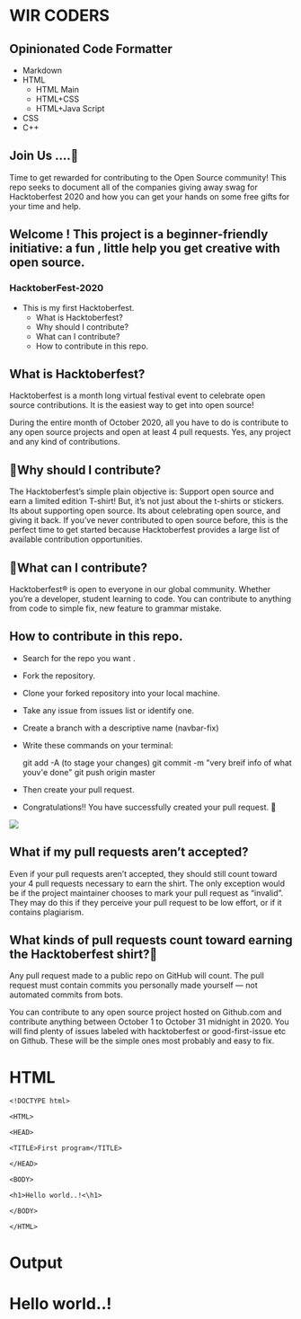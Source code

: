 # WIR  CODERS

## Opinionated Code Formatter

- Markdown 
- HTML 
  - HTML Main
  - HTML+CSS
  - HTML+Java Script
- CSS
 - C++

## Join Us ....🤝

Time to get rewarded for contributing to the Open Source community!
 This repo seeks to document all of the companies giving away swag for Hacktoberfest 2020 and how you can get your hands on some free gifts for your time and help.


## Welcome ! This project is a beginner-friendly initiative: a fun , little  help you get creative with open source.

 ### HacktoberFest-2020
   
 - This is my first  Hacktoberfest.
   - What is Hacktoberfest?
   - Why should I contribute?
   - What can I contribute?
   - How to contribute in this repo.
  
  ## What is Hacktoberfest?
  Hacktoberfest is a month long virtual festival event to celebrate open source contributions. It is the easiest way to get into open source!
  
  During the entire month of October 2020, all you have to do is contribute to any open source projects and open at least 4 pull requests. Yes, any project and any kind of contributions.
  
##  🤨Why should I contribute?
The Hacktoberfest’s simple plain objective is: Support open source and earn a limited edition T-shirt! But, it’s not just about the t-shirts or stickers. Its about supporting open source. Its about celebrating open source, and giving it back. If you’ve never contributed to open source before, this is the perfect time to get started because Hacktoberfest provides a large list of available contribution opportunities.

## 🤔What can I contribute?
Hacktoberfest® is open to everyone in our global community. Whether you’re a developer, student learning to code. You can contribute to anything from code to simple fix, new feature to grammar mistake.

## How to contribute in this repo.
- Search for the repo you want .

-   Fork the repository.
    
- Clone your forked repository into your local machine.
    
- Take any issue from issues list or identify one.
    
-  Create a branch with a descriptive name (navbar-fix)
    
-  Write these commands on your terminal:
    
    git add -A (to stage your changes) git commit -m "very breif info of what youv'e done" git push origin master
    
- Then create your pull request.

-   Congratulations!! You have successfully created your pull request.  🌠


![](https://media.giphy.com/media/xUOxf7XfmpxuSode1O/giphy.gif)
## What if my pull requests aren’t accepted?

Even if your pull requests aren’t accepted, they should still count toward your 4 pull requests necessary to earn the shirt. The only exception would be if the project maintainer chooses to mark your pull request as “invalid”. They may do this if they perceive your pull request to be low effort, or if it contains plagiarism.

## What kinds of pull requests count toward earning the Hacktoberfest shirt?👕

Any pull request made to a public repo on GitHub will count. The pull request must contain commits you personally made yourself — not automated commits from bots.

You can contribute to any open source project hosted on Github.com and contribute anything between October 1 to October 31 midnight in 2020. You will find plenty of issues labeled with hacktoberfest or good-first-issue etc on Github. These will be the simple ones most probably and easy to fix.

# HTML

`<!DOCTYPE html>`

`<HTML>`

`<HEAD>`

`<TITLE>First program</TITLE>`

`</HEAD>`

`<BODY>`

`<h1>Hello world..!<\h1>`

`</BODY>`

`</HTML>`


# Output
<!DOCTYPE html>
<html>
<head>
</head>
<body>

<h1>Hello world..! 

</body>
</html>
